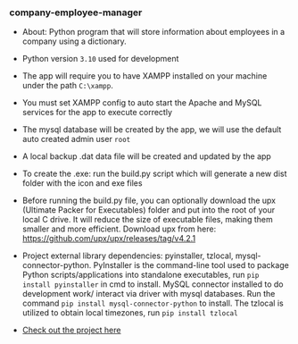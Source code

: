 ### company-employee-manager
- About: Python program that will store information about employees in a company using a dictionary.
- Python version `3.10` used for development

- The app will require you to have XAMPP installed on your machine under the path `C:\xampp`.
- You must set XAMPP config to auto start the Apache and MySQL services for the app to execute correctly

- The mysql database will be created by the app, we will use the default auto created admin user `root`
- A local backup .dat data file will be created and updated by the app

- To create the .exe: run the build.py script which will generate a new dist folder with the icon and exe files

- Before running the build.py file, you can optionally download the upx (Ultimate Packer for Executables) folder and put into the root of your local C drive. It will reduce the size of executable files, making them smaller and more efficient.
Download upx from here: https://github.com/upx/upx/releases/tag/v4.2.1

- Project external library dependencies: pyinstaller, tzlocal, mysql-connector-python. PyInstaller is the command-line tool used to package Python scripts/applications into standalone executables, run `pip install pyinstaller` in cmd to install. MySQL connector installed to do development work/ interact via driver with mysql databases. Run the command `pip install mysql-connector-python` to install. The tzlocal is utilized to obtain local timezones, run `pip install tzlocal`

- [Check out the project here](https://brianperel.github.io/project2.htm)
